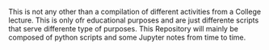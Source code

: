 This is not any other than a compilation of different activities from a College lecture. This is only ofr educational purposes and are just differente scripts that serve differente type of purposes.
This Repository will mainly be composed of python scripts and some Jupyter notes from time to time.
